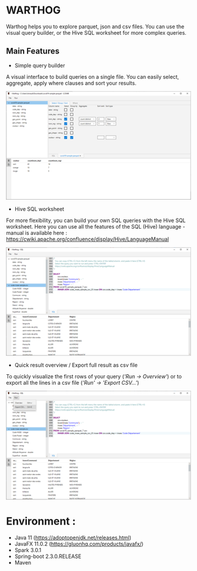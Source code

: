 # WARTHOG

Warthog helps you to explore parquet, json and csv files. 
You can use the visual query builder, or the Hive SQL worksheet for more complex queries.  

## Main Features

* Simple query builder

A visual interface to build queries on a single file. 
You can easily select, aggregate, apply where clauses and sort your results.

![simple query builder](doc/img/visual_query_builder.png)

* Hive SQL worksheet

For more flexibility, you can build your own SQL queries with the Hive SQL worksheet. 
Here you can use all the features of the SQL (Hive) language - manual is available here : https://cwiki.apache.org/confluence/display/Hive/LanguageManual

![hive join query](doc/img/hive_join_query.png)

* Quick result overview / Export full result as csv file

To quickly visualize the first rows of your query (_'Run -> Overview'_) 
or to export all the lines in a csv file (_'Run' -> 'Export CSV...'_)

![export_feature](doc/img/export_feature.png)


# Environment :
- Java 11 (https://adoptopenjdk.net/releases.html)
- JavaFX 11.0.2 (https://gluonhq.com/products/javafx/)
- Spark 3.0.1
- Spring-boot 2.3.0.RELEASE
- Maven 
